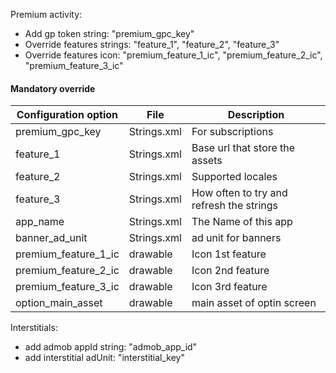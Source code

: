 Premium activity:
- Add gp token string: "premium_gpc_key"
- Override features strings: "feature_1", "feature_2", "feature_3"
- Override features icon: "premium_feature_1_ic", "premium_feature_2_ic", "premium_feature_3_ic"

#### Mandatory override 
| Configuration option | File        | Description                              |
|----------------------|-------------|------------------------------------------|
| premium_gpc_key      | Strings.xml | For subscriptions                        |
| feature_1            | Strings.xml | Base url that store the assets           |
| feature_2            | Strings.xml | Supported locales                        |
| feature_3            | Strings.xml | How often to try and refresh the strings |
| app_name             | Strings.xml | The Name of this app                     |
| banner_ad_unit       | Strings.xml | ad unit for banners                      |
| premium_feature_1_ic | drawable    | Icon 1st feature                         |
| premium_feature_2_ic | drawable    | Icon 2nd feature                         |
| premium_feature_3_ic | drawable    | Icon 3rd feature                         |
| option_main_asset    | drawable    | main asset of optin screen               |


Interstitials:
- add admob appId string: "admob_app_id"
- add interstitial adUnit: "interstitial_key"

